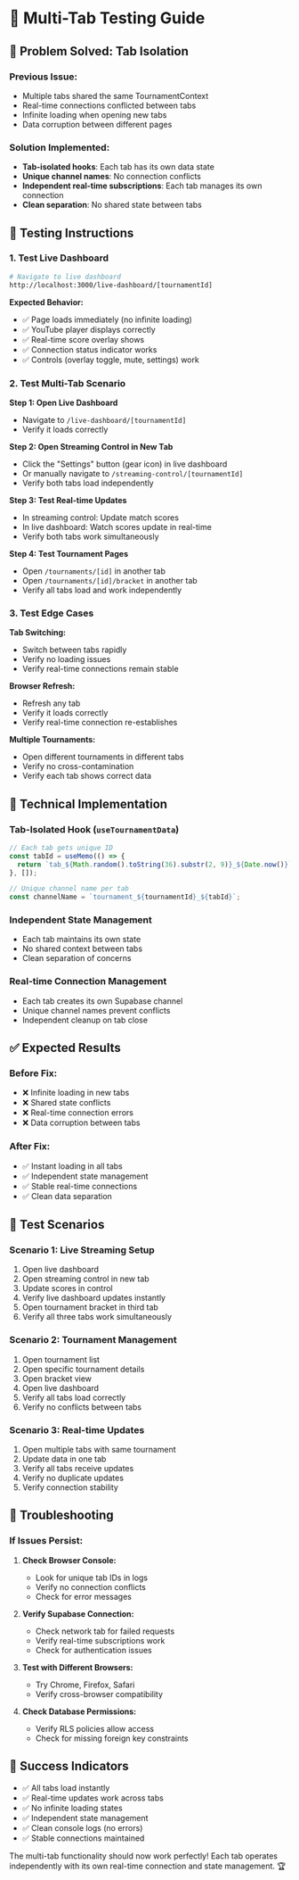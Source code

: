 # 🧪 Multi-Tab Testing Guide

## 🎯 **Problem Solved: Tab Isolation**

### **Previous Issue:**

- Multiple tabs shared the same TournamentContext
- Real-time connections conflicted between tabs
- Infinite loading when opening new tabs
- Data corruption between different pages

### **Solution Implemented:**

- **Tab-isolated hooks**: Each tab has its own data state
- **Unique channel names**: No connection conflicts
- **Independent real-time subscriptions**: Each tab manages its own connection
- **Clean separation**: No shared state between tabs

## 🚀 **Testing Instructions**

### **1. Test Live Dashboard**

```bash
# Navigate to live dashboard
http://localhost:3000/live-dashboard/[tournamentId]
```

**Expected Behavior:**

- ✅ Page loads immediately (no infinite loading)
- ✅ YouTube player displays correctly
- ✅ Real-time score overlay shows
- ✅ Connection status indicator works
- ✅ Controls (overlay toggle, mute, settings) work

### **2. Test Multi-Tab Scenario**

**Step 1: Open Live Dashboard**

- Navigate to `/live-dashboard/[tournamentId]`
- Verify it loads correctly

**Step 2: Open Streaming Control in New Tab**

- Click the "Settings" button (gear icon) in live dashboard
- Or manually navigate to `/streaming-control/[tournamentId]`
- Verify both tabs load independently

**Step 3: Test Real-time Updates**

- In streaming control: Update match scores
- In live dashboard: Watch scores update in real-time
- Verify both tabs work simultaneously

**Step 4: Test Tournament Pages**

- Open `/tournaments/[id]` in another tab
- Open `/tournaments/[id]/bracket` in another tab
- Verify all tabs load and work independently

### **3. Test Edge Cases**

**Tab Switching:**

- Switch between tabs rapidly
- Verify no loading issues
- Verify real-time connections remain stable

**Browser Refresh:**

- Refresh any tab
- Verify it loads correctly
- Verify real-time connection re-establishes

**Multiple Tournaments:**

- Open different tournaments in different tabs
- Verify no cross-contamination
- Verify each tab shows correct data

## 🔧 **Technical Implementation**

### **Tab-Isolated Hook (`useTournamentData`)**

```typescript
// Each tab gets unique ID
const tabId = useMemo(() => {
  return `tab_${Math.random().toString(36).substr(2, 9)}_${Date.now()}`;
}, []);

// Unique channel name per tab
const channelName = `tournament_${tournamentId}_${tabId}`;
```

### **Independent State Management**

- Each tab maintains its own state
- No shared context between tabs
- Clean separation of concerns

### **Real-time Connection Management**

- Each tab creates its own Supabase channel
- Unique channel names prevent conflicts
- Independent cleanup on tab close

## ✅ **Expected Results**

### **Before Fix:**

- ❌ Infinite loading in new tabs
- ❌ Shared state conflicts
- ❌ Real-time connection errors
- ❌ Data corruption between tabs

### **After Fix:**

- ✅ Instant loading in all tabs
- ✅ Independent state management
- ✅ Stable real-time connections
- ✅ Clean data separation

## 🎯 **Test Scenarios**

### **Scenario 1: Live Streaming Setup**

1. Open live dashboard
2. Open streaming control in new tab
3. Update scores in control
4. Verify live dashboard updates instantly
5. Open tournament bracket in third tab
6. Verify all three tabs work simultaneously

### **Scenario 2: Tournament Management**

1. Open tournament list
2. Open specific tournament details
3. Open bracket view
4. Open live dashboard
5. Verify all tabs load correctly
6. Verify no conflicts between tabs

### **Scenario 3: Real-time Updates**

1. Open multiple tabs with same tournament
2. Update data in one tab
3. Verify all tabs receive updates
4. Verify no duplicate updates
5. Verify connection stability

## 🚨 **Troubleshooting**

### **If Issues Persist:**

1. **Check Browser Console:**

   - Look for unique tab IDs in logs
   - Verify no connection conflicts
   - Check for error messages

2. **Verify Supabase Connection:**

   - Check network tab for failed requests
   - Verify real-time subscriptions work
   - Check for authentication issues

3. **Test with Different Browsers:**

   - Try Chrome, Firefox, Safari
   - Verify cross-browser compatibility

4. **Check Database Permissions:**
   - Verify RLS policies allow access
   - Check for missing foreign key constraints

## 🎉 **Success Indicators**

- ✅ All tabs load instantly
- ✅ Real-time updates work across tabs
- ✅ No infinite loading states
- ✅ Independent state management
- ✅ Clean console logs (no errors)
- ✅ Stable connections maintained

The multi-tab functionality should now work perfectly! Each tab operates independently with its own real-time connection and state management. 🏆
